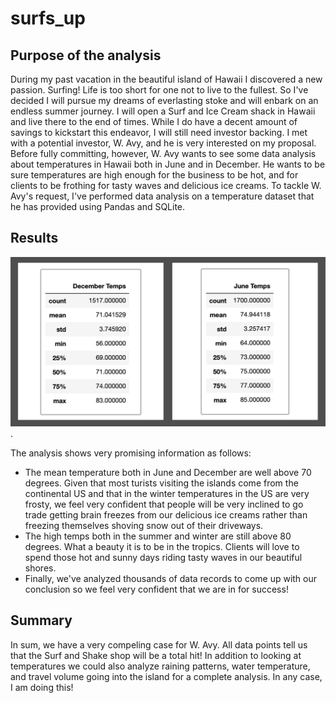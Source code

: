 # surfs_up


## Purpose of the analysis
During my past vacation in the beautiful island of Hawaii I discovered a new passion. Surfing!
Life is too short for one not to live to the fullest. So I've decided I will pursue my dreams of everlasting stoke and will enbark on an endless summer journey. I will open a Surf and Ice Cream shack in Hawaii and live there to the end of times. 
While I do have a decent amount of savings to kickstart this endeavor, I will still need investor backing.
I met with a potential investor, W. Avy, and he is very interested on my proposal. Before fully committing, however, W.  Avy wants to see some data analysis about temperatures in Hawaii both in June and in December. He wants to be sure temperatures are high enough for the business to be hot, and for clients to be frothing for tasty waves and delicious ice creams.
To tackle W. Avy's request, I've performed data analysis on a temperature dataset that he has provided using Pandas and SQLite.


## Results

![](./Resources/Jun_Dec_Temps.png).

The analysis shows very promising information as follows:
 - The mean temperature both in June and December are well above 70 degrees. Given that most turists visiting the islands come from the continental US and that in the winter temperatures in the US are very frosty, we feel very confident that people will be very inclined to go trade getting brain freezes from our delicious ice creams rather than freezing themselves shoving snow out of their driveways.
 - The high temps both in the summer and winter are still above 80 degrees. What a beauty it is to be in the tropics. Clients will love to spend those hot and sunny days riding tasty waves in our beautiful shores.
 - Finally, we've analyzed thousands of data records to come up with our conclusion so we feel very confident that we are in for success!


## Summary 
In sum, we have a very compeling case for W. Avy. All data points tell us that the Surf and Shake shop will be a total hit!
In addition to looking at temperatures we could also analyze raining patterns, water temperature, and travel volume going into the island for a complete analysis.
In any case, I am doing this!


 
